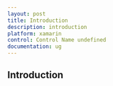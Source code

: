 ```yaml
---
layout: post
title: Introduction
description: introduction
platform: xamarin
control: Control Name undefined
documentation: ug
---
```


## Introduction

